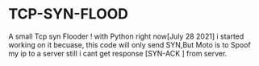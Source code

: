 # TCP-SYN-FLOOD
A small Tcp syn Flooder ! with Python right now[July 28 2021] i started  working on it becuase, this code will only send SYN,But Moto is to Spoof my ip to a server still i cant get response [SYN-ACK ] from server.
